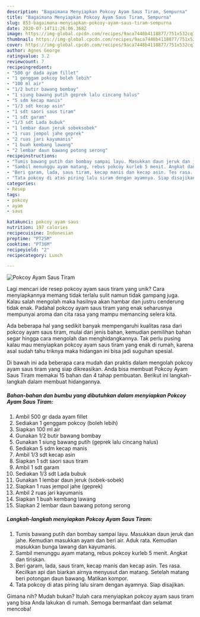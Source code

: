 ```yaml
---
description: "Bagaimana Menyiapkan Pokcoy Ayam Saus Tiram, Sempurna"
title: "Bagaimana Menyiapkan Pokcoy Ayam Saus Tiram, Sempurna"
slug: 853-bagaimana-menyiapkan-pokcoy-ayam-saus-tiram-sempurna
date: 2020-07-14T11:26:06.368Z
image: https://img-global.cpcdn.com/recipes/9aca7448b4118877/751x532cq70/pokcoy-ayam-saus-tiram-foto-resep-utama.jpg
thumbnail: https://img-global.cpcdn.com/recipes/9aca7448b4118877/751x532cq70/pokcoy-ayam-saus-tiram-foto-resep-utama.jpg
cover: https://img-global.cpcdn.com/recipes/9aca7448b4118877/751x532cq70/pokcoy-ayam-saus-tiram-foto-resep-utama.jpg
author: Agnes George
ratingvalue: 3.2
reviewcount: 7
recipeingredient:
- "500 gr dada ayam fillet"
- "1 genggam pokcoy boleh lebih"
- "100 ml air"
- "1/2 butir bawang bombay"
- "1 siung bawang putih geprek lalu cincang halus"
- "5 sdm kecap manis"
- "1/3 sdt kecap asin"
- "1 sdt saori saus tiram"
- "1 sdt garam"
- "1/3 sdt Lada bubuk"
- "1 lembar daun jeruk sobeksobek"
- "1 ruas jempol jahe geprek"
- "2 ruas jari kayumanis"
- "1 buah kembang lawang"
- "2 lembar daun bawang potong serong"
recipeinstructions:
- "Tumis bawang putih dan bombay sampai layu. Masukkan daun jeruk dan jahe. Kemudian masukkan ayam dan beri air. Aduk rata. Kemudian masukkan bunga lawang dan kayumanis."
- "Sambil menunggu ayam matang, rebus pokcoy kurleb 5 menit. Angkat dan tiriskan."
- "Beri garam, lada, saus tiram, kecap manis dan kecap asin. Tes rasa. Kecilkan api dan biarkan airnya menyusut dan matang. Setelah matang beri potongan daun bawang. Matikan kompor."
- "Tata pokcoy di atas piring lalu siram dengan ayamnya. Siap disajikan."
categories:
- Resep
tags:
- pokcoy
- ayam
- saus

katakunci: pokcoy ayam saus 
nutrition: 197 calories
recipecuisine: Indonesian
preptime: "PT25M"
cooktime: "PT36M"
recipeyield: "2"
recipecategory: Lunch

---
```



![Pokcoy Ayam Saus Tiram](https://img-global.cpcdn.com/recipes/9aca7448b4118877/751x532cq70/pokcoy-ayam-saus-tiram-foto-resep-utama.jpg)

Lagi mencari ide resep pokcoy ayam saus tiram yang unik? Cara menyiapkannya memang tidak terlalu sulit namun tidak gampang juga. Kalau salah mengolah maka hasilnya akan hambar dan justru cenderung tidak enak. Padahal pokcoy ayam saus tiram yang enak seharusnya mempunyai aroma dan cita rasa yang mampu memancing selera kita.



Ada beberapa hal yang sedikit banyak mempengaruhi kualitas rasa dari pokcoy ayam saus tiram, mulai dari jenis bahan, kemudian pemilihan bahan segar hingga cara mengolah dan menghidangkannya. Tak perlu pusing kalau mau menyiapkan pokcoy ayam saus tiram yang enak di rumah, karena asal sudah tahu triknya maka hidangan ini bisa jadi suguhan spesial.


Di bawah ini ada beberapa cara mudah dan praktis dalam mengolah pokcoy ayam saus tiram yang siap dikreasikan. Anda bisa membuat Pokcoy Ayam Saus Tiram memakai 15 bahan dan 4 tahap pembuatan. Berikut ini langkah-langkah dalam membuat hidangannya.

<!--inarticleads1-->

##### Bahan-bahan dan bumbu yang dibutuhkan dalam menyiapkan Pokcoy Ayam Saus Tiram:

1. Ambil 500 gr dada ayam fillet
1. Sediakan 1 genggam pokcoy (boleh lebih)
1. Siapkan 100 ml air
1. Gunakan 1/2 butir bawang bombay
1. Gunakan 1 siung bawang putih (geprek lalu cincang halus)
1. Sediakan 5 sdm kecap manis
1. Ambil 1/3 sdt kecap asin
1. Siapkan 1 sdt saori saus tiram
1. Ambil 1 sdt garam
1. Sediakan 1/3 sdt Lada bubuk
1. Gunakan 1 lembar daun jeruk (sobek-sobek)
1. Siapkan 1 ruas jempol jahe (geprek)
1. Ambil 2 ruas jari kayumanis
1. Siapkan 1 buah kembang lawang
1. Siapkan 2 lembar daun bawang potong serong




<!--inarticleads2-->

##### Langkah-langkah menyiapkan Pokcoy Ayam Saus Tiram:

1. Tumis bawang putih dan bombay sampai layu. Masukkan daun jeruk dan jahe. Kemudian masukkan ayam dan beri air. Aduk rata. Kemudian masukkan bunga lawang dan kayumanis.
1. Sambil menunggu ayam matang, rebus pokcoy kurleb 5 menit. Angkat dan tiriskan.
1. Beri garam, lada, saus tiram, kecap manis dan kecap asin. Tes rasa. Kecilkan api dan biarkan airnya menyusut dan matang. Setelah matang beri potongan daun bawang. Matikan kompor.
1. Tata pokcoy di atas piring lalu siram dengan ayamnya. Siap disajikan.




Gimana nih? Mudah bukan? Itulah cara menyiapkan pokcoy ayam saus tiram yang bisa Anda lakukan di rumah. Semoga bermanfaat dan selamat mencoba!
